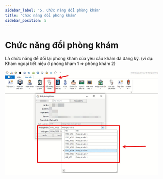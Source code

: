 ```yaml
---
sidebar_label: '5. Chức năng đổi phòng khám'
title: 'Chức năng đổi phòng khám'
sidebar_position: 5
---
```


# Chức năng đổi phòng khám
Là chức năng để đổi lại phòng khám của yêu cầu khám đã đăng ký. (ví dụ: Khám ngoại tiết niệu ở phòng khám 1 => phòng khám 2)

<div className="center-container">
  <img src="/img/chuc-nang-doi-phong-kham.jpg" alt="Chức năng đổi phòng khám" />
</div>